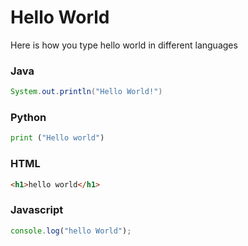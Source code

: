 # Hello World

Here is how you type hello world in different languages

### Java

```java
System.out.println("Hello World!")
```

### Python

```python
print ("Hello world")
```

### HTML

```html
<h1>hello world</h1>
```

### Javascript 

```javascript
console.log("hello World");
```
